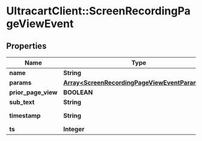 # UltracartClient::ScreenRecordingPageViewEvent

## Properties
Name | Type | Description | Notes
------------ | ------------- | ------------- | -------------
**name** | **String** |  | [optional] 
**params** | [**Array&lt;ScreenRecordingPageViewEventParameter&gt;**](ScreenRecordingPageViewEventParameter.md) |  | [optional] 
**prior_page_view** | **BOOLEAN** |  | [optional] 
**sub_text** | **String** |  | [optional] 
**timestamp** | **String** | Timestamp of the event | [optional] 
**ts** | **Integer** |  | [optional] 


